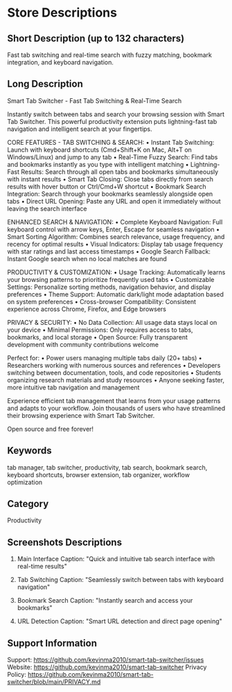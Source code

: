 # Store Descriptions

## Short Description (up to 132 characters)
Fast tab switching and real-time search with fuzzy matching, bookmark integration, and keyboard navigation.

## Long Description
Smart Tab Switcher - Fast Tab Switching & Real-Time Search

Instantly switch between tabs and search your browsing session with Smart Tab Switcher. This powerful productivity extension puts lightning-fast tab navigation and intelligent search at your fingertips.

CORE FEATURES - TAB SWITCHING & SEARCH:
• Instant Tab Switching: Launch with keyboard shortcuts (Cmd+Shift+K on Mac, Alt+T on Windows/Linux) and jump to any tab
• Real-Time Fuzzy Search: Find tabs and bookmarks instantly as you type with intelligent matching
• Lightning-Fast Results: Search through all open tabs and bookmarks simultaneously with instant results
• Smart Tab Closing: Close tabs directly from search results with hover button or Ctrl/Cmd+W shortcut
• Bookmark Search Integration: Search through your bookmarks seamlessly alongside open tabs
• Direct URL Opening: Paste any URL and open it immediately without leaving the search interface

ENHANCED SEARCH & NAVIGATION:
• Complete Keyboard Navigation: Full keyboard control with arrow keys, Enter, Escape for seamless navigation
• Smart Sorting Algorithm: Combines search relevance, usage frequency, and recency for optimal results
• Visual Indicators: Display tab usage frequency with star ratings and last access timestamps
• Google Search Fallback: Instant Google search when no local matches are found

PRODUCTIVITY & CUSTOMIZATION:
• Usage Tracking: Automatically learns your browsing patterns to prioritize frequently used tabs
• Customizable Settings: Personalize sorting methods, navigation behavior, and display preferences
• Theme Support: Automatic dark/light mode adaptation based on system preferences
• Cross-browser Compatibility: Consistent experience across Chrome, Firefox, and Edge browsers

PRIVACY & SECURITY:
• No Data Collection: All usage data stays local on your device
• Minimal Permissions: Only requires access to tabs, bookmarks, and local storage
• Open Source: Fully transparent development with community contributions welcome

Perfect for:
• Power users managing multiple tabs daily (20+ tabs)
• Researchers working with numerous sources and references
• Developers switching between documentation, tools, and code repositories
• Students organizing research materials and study resources
• Anyone seeking faster, more intuitive tab navigation and management

Experience efficient tab management that learns from your usage patterns and adapts to your workflow. Join thousands of users who have streamlined their browsing experience with Smart Tab Switcher.

Open source and free forever!

## Keywords
tab manager, tab switcher, productivity, tab search, bookmark search, keyboard shortcuts, browser extension, tab organizer, workflow optimization

## Category
Productivity

## Screenshots Descriptions

1. Main Interface
Caption: "Quick and intuitive tab search interface with real-time results"

2. Tab Switching
Caption: "Seamlessly switch between tabs with keyboard navigation"

3. Bookmark Search
Caption: "Instantly search and access your bookmarks"

4. URL Detection
Caption: "Smart URL detection and direct page opening"

## Support Information
Support: https://github.com/kevinma2010/smart-tab-switcher/issues
Website: https://github.com/kevinma2010/smart-tab-switcher
Privacy Policy: https://github.com/kevinma2010/smart-tab-switcher/blob/main/PRIVACY.md 